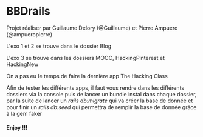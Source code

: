 <h1> BBDrails </h1>

<p> Projet réaliser par Guillaume Delory (@Guillaume) et Pierre Ampuero (@ampueropierre)</p>

<p> L'exo 1 et 2 se trouve dans le dossier Blog </p>

<p>L'exo 3 se trouve dans les dossiers MOOC, HackingPinterest et HackingNew </p>

<p>On a pas eu le temps de faire la dernière app <quote>The Hacking Class</quote></p>

<p>Afin de tester les différents apps, il faut vous rendre dans les différents dossiers via la console
  puis de lancer un bundle instal dans chaque dossier, par la suite de lancer un <em>rails db:migrate</em> qui va créer
  la base de donnée et pour finir un <em>rails db:seed</em> qui permettra de remplir la base de donnée grâce à la gem faker</p>
  
<h4>Enjoy !!!</h4>
